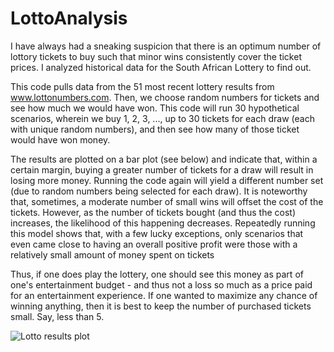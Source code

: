 # LottoAnalysis
I have always had a sneaking suspicion that there is an optimum number of lottory tickets to buy such that minor wins consistently cover the ticket prices. I analyzed historical data for the South African Lottery to find out. 

This code pulls data from the 51 most recent lottery results from www.lottonumbers.com. Then, we choose random numbers for tickets and see how much we would have won. This code will run 30 hypothetical scenarios, wherein we buy 1, 2, 3, ..., up to 30 tickets for each draw (each with unique random numbers), and then see how many of those ticket would have won money.

The results are plotted on a bar plot (see below) and indicate that, within a certain margin, buying a greater number of tickets for a  draw will result in losing more money. Running the code again will yield a different number set (due to random numbers being selected for each draw). It is noteworthy that, sometimes, a moderate number of small wins will offset the cost of the tickets. However, as the number of tickets bought (and thus the cost) increases, the likelihood of this happening decreases. Repeatedly running this model shows that, with a few lucky exceptions, only scenarios that even came close to having an overall positive profit were those with a relatively small amount of money spent on tickets

Thus, if one does play the lottery, one should see this money as part of one's entertainment budget - and thus not a loss so much as a price paid for an entertainment experience. If one wanted to maximize any chance of winning anything, then it is best to keep the number of purchased tickets small. Say, less than 5.

![Lotto results plot](https://raw.githubusercontent.com/MProx/LottoAnalysis/master/Figure_1.png)
